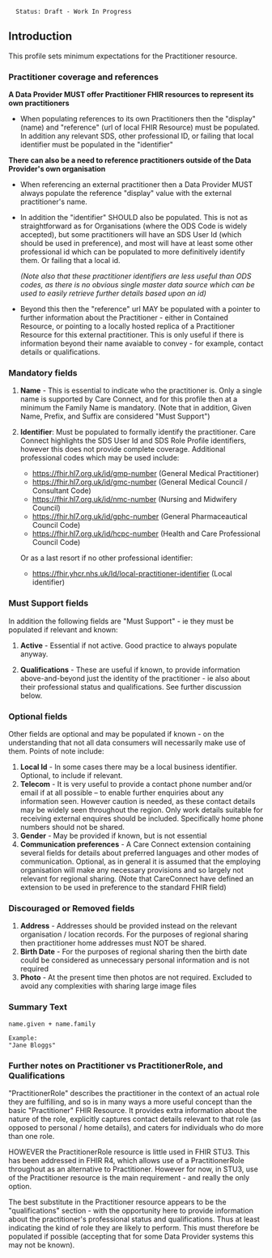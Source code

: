       Status: Draft - Work In Progress


## Introduction
This profile sets minimum expectations for the Practitioner resource.


### **Practitioner coverage and references**

**A Data Provider MUST offer Practitioner FHIR resources to represent its own practitioners**

  - When populating references to its own Practitioners then the "display" (name) and "reference" (url of local FHIR Resource) must be populated. In addition any relevant SDS, other professional ID, or failing that local identifier must be populated in the "identifier" 

**There can also be a need to reference practitioners outside of the Data Provider's own organisation** 

 - When referencing an external practitioner then a Data Provider MUST always populate the reference "display" value with the external practitioner's name. 

 - In addition the "identifier" SHOULD also be populated. This is not as straightforward as for Organisations (where the ODS Code is widely accepted), but some practitioners will have an SDS User Id (which should be used in preference), and most will have at least some other professional id which can be populated  to more definitively identify them. Or failing that a local id.

   *(Note also that these practitioner identifiers are less useful than ODS codes, as there is no obvious single master data source which can be used to easily retrieve further details based upon an id)*


 - Beyond this then the "reference" url MAY be populated with a pointer to further information about the Practitioner - either in Contained Resource, or pointing to a locally hosted replica of a Practitioner Resource for this external practitioner. This is only useful if there is information beyond their name avaiable to convey - for example, contact details or qualifications.
 



### **Mandatory fields**
1. **Name** - This is essential to indicate who the practitioner is. Only a single name is supported by Care Connect, and for this profile then at a minimum the Family Name is mandatory. (Note that in addition, Given Name, Prefix, and Suffix are considered "Must Support") 

2. **Identifier**: Must be populated to formally identify the practitioner. Care Connect highlights the SDS User Id and SDS Role Profile identifiers, however this does not provide complete coverage. Additional professional codes which may be used include:

    - https://fhir.hl7.org.uk/id/gmp-number (General Medical Practitioner)
    - https://fhir.hl7.org.uk/id/gmc-number (General Medical Council / Consultant Code)
    - https://fhir.hl7.org.uk/id/nmc-number (Nursing and Midwifery Council)
    - https://fhir.hl7.org.uk/id/gphc-number (General Pharmaceautical Council Code)
    - https://fhir.hl7.org.uk/id/hcpc-number (Health and Care Professional Council Code)


    Or as a last resort if no other professional identifier:
    - https://fhir.yhcr.nhs.uk/Id/local-practitioner-identifier (Local identifier)

### **Must Support fields**
In addition the following fields are "Must Support" - ie they must be populated if relevant and known:
1. **Active** - Essential if not active. Good practice to always populate anyway.

3. **Qualifications** - These are useful if known, to provide information above-and-beyond just the identity of the practitioner - ie also about their professional status and qualifications. See further discussion below.


### **Optional fields**
Other fields are optional and may be populated if known - on the understanding that not all data consumers will necessarily make use of them. Points of note include:
1. **Local Id** - In some cases there may be a local business identifier. Optional, to include if relevant.
2. **Telecom** - It is very useful to provide a contact phone number and/or email if at all possible – to enable further enquiries about any information seen. However caution is needed, as these contact details may be widely seen throughout the region. Only work details suitable for receiving external enquires should be included. Specifically home phone numbers should not be shared.
3. **Gender** - May be provided if known, but is not essential
4. **Communication preferences** - A Care Connect extension containing several fields for details about preferred languages and other modes of communication. Optional, as in general it is assumed that the employing organisation will make any necessary provisions and so largely not relevant for regional sharing. (Note that CareConnect have defined an extension to be used in preference to the standard FHIR field)


### **Discouraged or Removed fields**
1. **Address** - Addresses should be provided instead on the relevant organisation / location records. For the purposes of regional sharing then practitioner home addresses must NOT be shared.
2. **Birth Date** - For the purposes of regional sharing then the birth date could be considered as unnecessary personal information and is not required
3. **Photo** - At the present time then photos are not required. Excluded to avoid any complexities with sharing large image files



### **Summary Text**

    name.given + name.family
  
    Example: 
    "Jane Bloggs"



### **Further notes on Practitioner vs PractitionerRole, and Qualifications**
"PractitionerRole" describes the practitioner in the context of an actual role they are fulfilling, and so is in many ways a more useful concept than the basic "Practitioner" FHIR Resource. It provides extra information about the nature of the role, explicitly captures contact details relevant to that role (as opposed to personal / home details), and caters for individuals who do more than one role.

HOWEVER the PractitionerRole resource is little used in FHIR STU3. This has been addressed in FHIR R4, which allows use of a PractitionerRole throughout as an alternative to Practitioner. However for now, in STU3, use of the Practitioner resource is the main requirement - and really the only option.

The best substitute in the Practitioner resource appears to be the "qualifications" section - with the opportunity here to provide information about the practitioner's professional status and qualifications. Thus at least indicating the kind of role they are likely to perform. This must therefore be populated if possible (accepting that for some Data Provider systems this may not be known).
